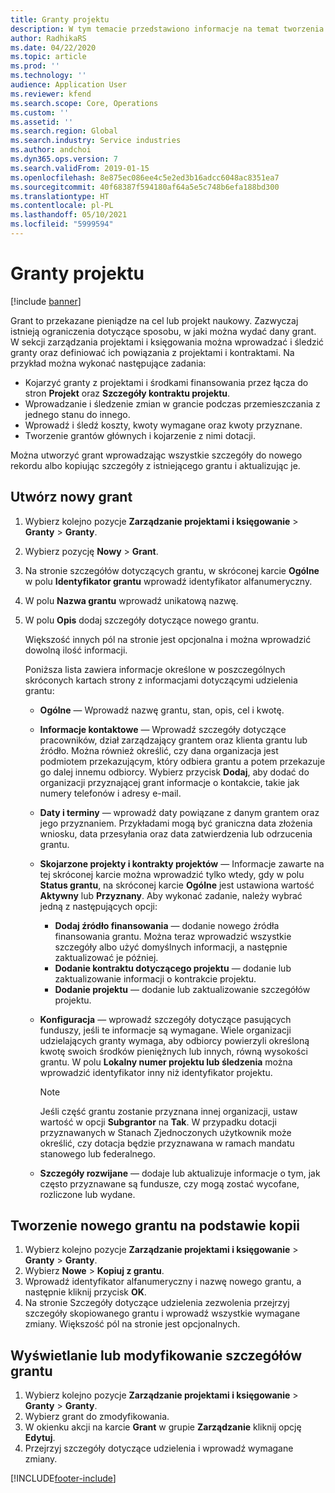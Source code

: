 ```yaml
---
title: Granty projektu
description: W tym temacie przedstawiono informacje na temat tworzenia i modyfikowania grantów.
author: RadhikaRS
ms.date: 04/22/2020
ms.topic: article
ms.prod: ''
ms.technology: ''
audience: Application User
ms.reviewer: kfend
ms.search.scope: Core, Operations
ms.custom: ''
ms.assetid: ''
ms.search.region: Global
ms.search.industry: Service industries
ms.author: andchoi
ms.dyn365.ops.version: 7
ms.search.validFrom: 2019-01-15
ms.openlocfilehash: 8e875ec086ee4c5e2ed3b16adcc6048ac8351ea7
ms.sourcegitcommit: 40f68387f594180af64a5e5c748b6efa188bd300
ms.translationtype: HT
ms.contentlocale: pl-PL
ms.lasthandoff: 05/10/2021
ms.locfileid: "5999594"
---
```

# <a name="project-grants"></a>Granty projektu

[!include [banner](../includes/banner.md)]

Grant to przekazane pieniądze na cel lub projekt naukowy. Zazwyczaj istnieją ograniczenia dotyczące sposobu, w jaki można wydać dany grant. W sekcji zarządzania projektami i księgowania można wprowadzać i śledzić granty oraz definiować ich powiązania z projektami i kontraktami. Na przykład można wykonać następujące zadania:

- Kojarzyć granty z projektami i środkami finansowania przez łącza do stron **Projekt** oraz **Szczegóły kontraktu projektu**.
- Wprowadzanie i śledzenie zmian w grancie podczas przemieszczania z jednego stanu do innego.
- Wprowadź i śledź koszty, kwoty wymagane oraz kwoty przyznane.
- Tworzenie grantów głównych i kojarzenie z nimi dotacji.

Można utworzyć grant wprowadzając wszystkie szczegóły do nowego rekordu albo kopiując szczegóły z istniejącego grantu i aktualizując je.

## <a name="create-a-new-grant"></a>Utwórz nowy grant

1. Wybierz kolejno pozycje **Zarządzanie projektami i księgowanie** \> **Granty** \> **Granty**.
2. Wybierz pozycję **Nowy** \> **Grant**.
3. Na stronie szczegółów dotyczących grantu, w skróconej karcie **Ogólne** w polu **Identyfikator grantu** wprowadź identyfikator alfanumeryczny.
4. W polu **Nazwa grantu** wprowadź unikatową nazwę.
5. W polu **Opis** dodaj szczegóły dotyczące nowego grantu.

    Większość innych pól na stronie jest opcjonalna i można wprowadzić dowolną ilość informacji.

    Poniższa lista zawiera informacje określone w poszczególnych skróconych kartach strony z informacjami dotyczącymi udzielenia grantu:

    - **Ogólne** — Wprowadź nazwę grantu, stan, opis, cel i kwotę.
    - **Informacje kontaktowe** — Wprowadź szczegóły dotyczące pracowników, dział zarządzający grantem oraz klienta grantu lub źródło. Można również określić, czy dana organizacja jest podmiotem przekazującym, który odbiera grantu a potem przekazuje go dalej innemu odbiorcy. Wybierz przycisk **Dodaj**, aby dodać do organizacji przyznającej grant informacje o kontakcie, takie jak numery telefonów i adresy e-mail.
    - **Daty i terminy** — wprowadź daty powiązane z danym grantem oraz jego przyznaniem. Przykładami mogą być graniczna data złożenia wniosku, data przesyłania oraz data zatwierdzenia lub odrzucenia grantu.
    - **Skojarzone projekty i kontrakty projektów** — Informacje zawarte na tej skróconej karcie można wprowadzić tylko wtedy, gdy w polu **Status grantu**, na skróconej karcie **Ogólne** jest ustawiona wartość **Aktywny** lub **Przyznany**. Aby wykonać zadanie, należy wybrać jedną z następujących opcji:

        - **Dodaj źródło finansowania** — dodanie nowego źródła finansowania grantu. Można teraz wprowadzić wszystkie szczegóły albo użyć domyślnych informacji, a następnie zaktualizować je później.
        - **Dodanie kontraktu dotyczącego projektu** — dodanie lub zaktualizowanie informacji o kontrakcie projektu.
        - **Dodanie projektu** — dodanie lub zaktualizowanie szczegółów projektu.

    - **Konfiguracja** — wprowadź szczegóły dotyczące pasujących funduszy, jeśli te informacje są wymagane. Wiele organizacji udzielających granty wymaga, aby odbiorcy powierzyli określoną kwotę swoich środków pieniężnych lub innych, równą wysokości grantu. W polu **Lokalny numer projektu lub śledzenia** można wprowadzić identyfikator inny niż identyfikator projektu.

        > [!NOTE]
        > Jeśli część grantu zostanie przyznana innej organizacji, ustaw wartość w opcji **Subgrantor** na **Tak**. W przypadku dotacji przyznawanych w Stanach Zjednoczonych użytkownik może określić, czy dotacja będzie przyznawana w ramach mandatu stanowego lub federalnego.

    - **Szczegóły rozwijane** — dodaje lub aktualizuje informacje o tym, jak często przyznawane są fundusze, czy mogą zostać wycofane, rozliczone lub wydane.

## <a name="create-a-new-grant-from-a-copy"></a>Tworzenie nowego grantu na podstawie kopii

1. Wybierz kolejno pozycje **Zarządzanie projektami i księgowanie** \> **Granty** \> **Granty**.
2. Wybierz **Nowe** \> **Kopiuj z grantu**.
3. Wprowadź identyfikator alfanumeryczny i nazwę nowego grantu, a następnie kliknij przycisk **OK**.
4. Na stronie Szczegóły dotyczące udzielenia zezwolenia przejrzyj szczegóły skopiowanego grantu i wprowadź wszystkie wymagane zmiany. Większość pól na stronie jest opcjonalnych.

## <a name="view-or-modify-grant-details"></a>Wyświetlanie lub modyfikowanie szczegółów grantu

1. Wybierz kolejno pozycje **Zarządzanie projektami i księgowanie** \> **Granty** \> **Granty**.
2. Wybierz grant do zmodyfikowania.
3. W okienku akcji na karcie **Grant** w grupie **Zarządzanie** kliknij opcję **Edytuj**.
4. Przejrzyj szczegóły dotyczące udzielenia i wprowadź wymagane zmiany.


[!INCLUDE[footer-include](../includes/footer-banner.md)]